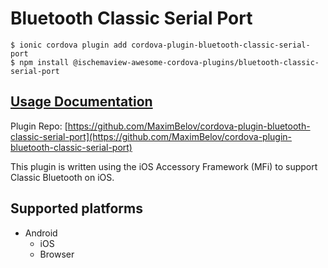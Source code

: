 # Bluetooth Classic Serial Port

```text
$ ionic cordova plugin add cordova-plugin-bluetooth-classic-serial-port
$ npm install @ischemaview-awesome-cordova-plugins/bluetooth-classic-serial-port
```

## [Usage Documentation](https://danielsogl.gitbook.io/awesome-cordova-plugins/plugins/bluetooth-classic-serial-port/)

Plugin Repo: [https://github.com/MaximBelov/cordova-plugin-bluetooth-classic-serial-port](https://github.com/MaximBelov/cordova-plugin-bluetooth-classic-serial-port)

This plugin is written using the iOS Accessory Framework \(MFi\) to support Classic Bluetooth on iOS.

## Supported platforms

* Android
  * iOS
  * Browser

